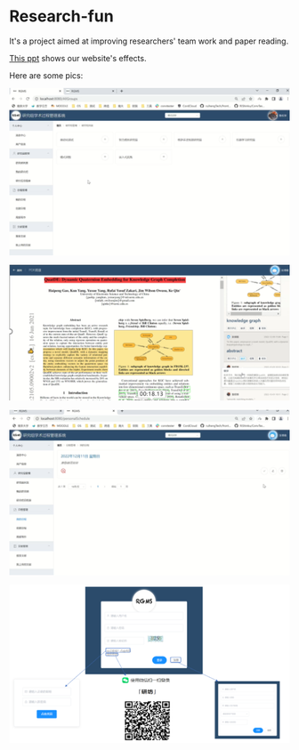 # Research-fun
It's a project aimed at improving researchers' team work and paper reading.

[This ppt](https://docs.google.com/presentation/d/1sowoQDihoNfM29OgU5VLkAI-RrUgOVjj/edit?usp=sharing&ouid=112098714375028312387&rtpof=true&sd=true) shows our website's effects.

Here are some pics:

![image-20230328191952856](README.assets/image-20230328191952856.png)

![](README.assets/image-20230328192046534.png)

![image-20230328192017265](README.assets/image-20230328192017265.png)

![image-20230328191941949](README.assets/image-20230328191941949.png)